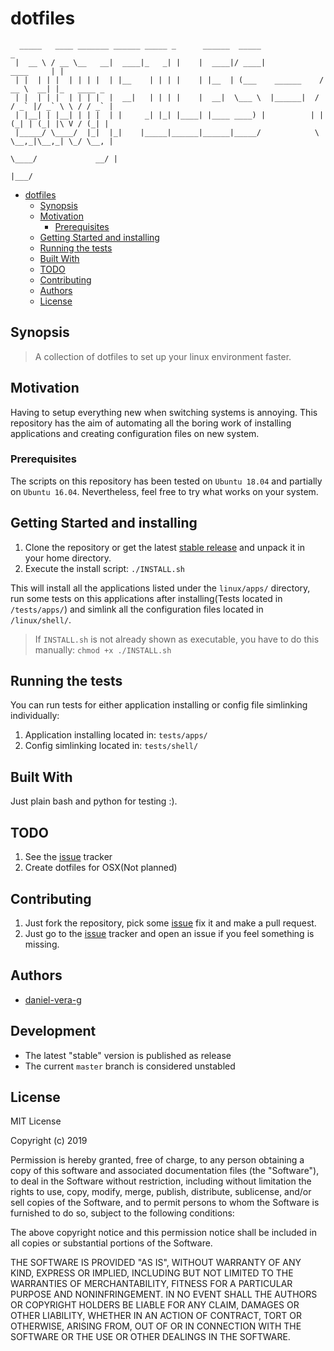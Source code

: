 # dotfiles

<!-- markdownlint-disable MD013 -->

<!-- markdownlint-disable MD037 -->

```
  _____   ____ _______ ______ _____ _      ______  _____                        _
 |  __ \ / __ \__   __|  ____|_   _| |    |  ____|/ ____|             ____     | |
 | |  | | |  | | | |  | |__    | | | |    | |__  | (___    ______    / __ \  __| |_   ____ _
 | |  | | |  | | | |  |  __|   | | | |    |  __|  \___ \  |______|  / / _` |/ _` \ \ / / _` |
 | |__| | |__| | | |  | |     _| |_| |____| |____ ____) |          | | (_| | (_| |\ V / (_| |
 |_____/ \____/  |_|  |_|    |_____|______|______|_____/            \ \__,_|\__,_| \_/ \__, |
                                                                     \____/             __/ |
                                                                                       |___/
```

<!-- markdownlint-enable MD037 -->

- [dotfiles](#dotfiles)
  - [Synopsis](#synopsis)
  - [Motivation](#motivation)
    - [Prerequisites](#prerequisites)
  - [Getting Started and installing](#getting-started-and-installing)
  - [Running the tests](#running-the-tests)
  - [Built With](#built-with)
  - [TODO](#todo)
  - [Contributing](#contributing)
  - [Authors](#authors)
  - [License](#license)

## Synopsis

> A collection of dotfiles to set up your linux environment faster.

## Motivation

Having to setup everything new when switching systems is annoying. This repository has the aim of automating all the boring work of installing applications and creating configuration files on new system.

### Prerequisites

The scripts on this repository has been tested on `Ubuntu 18.04` and partially on `Ubuntu 16.04`. Nevertheless, feel free to try what works on your system.

## Getting Started and installing

1. Clone the repository or get the latest [stable release](https://github.com/daniel-vera-g/dotfiles/releases) and unpack it in your home directory.
2. Execute the install script: `./INSTALL.sh`

This will install all the applications listed under the `linux/apps/` directory, run some tests on this applications after installing(Tests located in `/tests/apps/`) and simlink all the configuration files located in `/linux/shell/`.

> If `INSTALL.sh` is not already shown as executable, you have to do this manually: `chmod +x ./INSTALL.sh`

## Running the tests

You can run tests for either application installing or config file simlinking individually:

1. Application installing located in: `tests/apps/`
2. Config simlinking located in: `tests/shell/`

## Built With

Just plain bash and python for testing :).

## TODO

1. See the [issue](https://github.com/daniel-vera-g/dotfiles/issues) tracker
2. Create dotfiles for OSX(Not planned)

## Contributing

1. Just fork the repository, pick some [issue](https://github.com/daniel-vera-g/dotfiles/issues) fix it and make a pull request.
2. Just go to the [issue](https://github.com/daniel-vera-g/dotfiles/issues) tracker and open an issue if you feel something is missing.

## Authors

- [daniel-vera-g](https://github.com/daniel-vera-g)

## Development

- The latest "stable" version is published as release
- The current `master` branch is considered unstabled

## License

MIT License

Copyright (c) 2019

Permission is hereby granted, free of charge, to any person obtaining a copy
of this software and associated documentation files (the "Software"), to deal
in the Software without restriction, including without limitation the rights
to use, copy, modify, merge, publish, distribute, sublicense, and/or sell
copies of the Software, and to permit persons to whom the Software is
furnished to do so, subject to the following conditions:

The above copyright notice and this permission notice shall be included in all
copies or substantial portions of the Software.

THE SOFTWARE IS PROVIDED "AS IS", WITHOUT WARRANTY OF ANY KIND, EXPRESS OR
IMPLIED, INCLUDING BUT NOT LIMITED TO THE WARRANTIES OF MERCHANTABILITY,
FITNESS FOR A PARTICULAR PURPOSE AND NONINFRINGEMENT. IN NO EVENT SHALL THE
AUTHORS OR COPYRIGHT HOLDERS BE LIABLE FOR ANY CLAIM, DAMAGES OR OTHER
LIABILITY, WHETHER IN AN ACTION OF CONTRACT, TORT OR OTHERWISE, ARISING FROM,
OUT OF OR IN CONNECTION WITH THE SOFTWARE OR THE USE OR OTHER DEALINGS IN THE
SOFTWARE.
